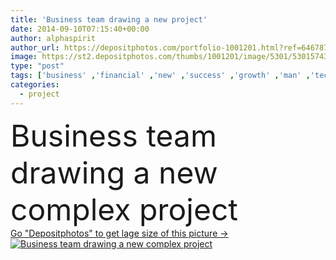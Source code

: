 ```yaml
---
title: 'Business team drawing a new project'
date: 2014-09-10T07:15:40+00:00
author: alphaspirit
author_url: https://depositphotos.com/portfolio-1001201.html?ref=64678756
image: https://st2.depositphotos.com/thumbs/1001201/image/5301/53015743/api_thumb_450.jpg?forcejpeg=true
type: "post"
tags: ['business' ,'financial' ,'new' ,'success' ,'growth' ,'man' ,'technology' ,'creativity' ,'arrow' ,'creative' ,'concept' ,'idea' ,'draw' ,'complex' ,'manager' ,'work' ,'job' ,'businessman' ,'planning' ,'drawing' ,'investment' ,'finance' ,'project' ,'achievement' ,'solution' ,'strategy' ,'sketch' ,'company' ,'marketing' ,'partner' ,'vision' ,'team' ,'worker' ,'invention' ,'improvement' ,'innovation' ,'positive' ,'social' ,'engineer' ,'write' ,'graph' ,'chart' ,'earn' ,'opportunity' ,'statistics' ,'diagram' ,'career' ,'increase' ,'stats' ,'statistic' ]
categories: 
  - project
---
```

<div aling="center">
            <font size="60"> Business team drawing a new complex project</font>   
</div>
<div>
    <a href='https://depositphotos.com/53015743/stock-photo-business-team-drawing-a-new.html?ref=64678756' target=_blank > Go "Depositphotos" to get lage size of this picture ->
        <img href='https://depositphotos.com/53015743/stock-photo-business-team-drawing-a-new.html?ref=64678756' src='https://st2.depositphotos.com/1001201/5301/i/950/depositphotos_53015743-stock-photo-business-team-drawing-a-new.jpg?forcejpeg=true' alt='Business team drawing a new complex project' >
    </a>
</div>
